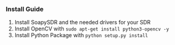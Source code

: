 ### Install Guide ###

1. Install SoapySDR and the needed drivers for your SDR
2. Install OpenCV with `sudo apt-get install python3-opencv -y`
3. Install Python Package with `python setup.py install`



